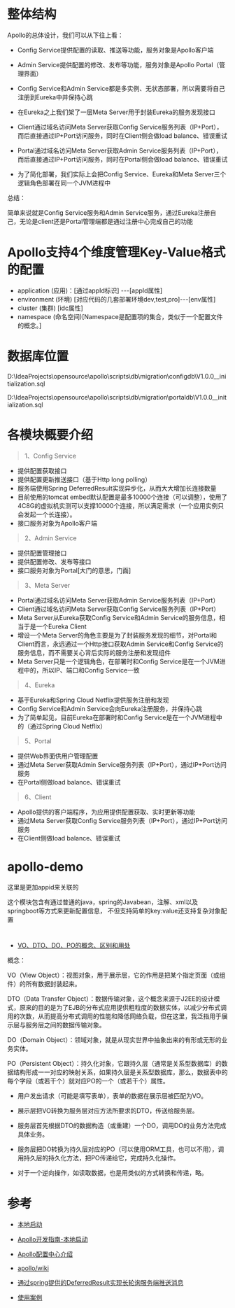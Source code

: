 
# 整体结构

Apollo的总体设计，我们可以从下往上看：

- Config Service提供配置的读取、推送等功能，服务对象是Apollo客户端

- Admin Service提供配置的修改、发布等功能，服务对象是Apollo Portal（管理界面）

- Config Service和Admin Service都是多实例、无状态部署，所以需要将自己注册到Eureka中并保持心跳

- 在Eureka之上我们架了一层Meta Server用于封装Eureka的服务发现接口

- Client通过域名访问Meta Server获取Config Service服务列表（IP+Port），而后直接通过IP+Port访问服务，同时在Client侧会做load balance、错误重试

- Portal通过域名访问Meta Server获取Admin Service服务列表（IP+Port），而后直接通过IP+Port访问服务，同时在Portal侧会做load balance、错误重试

- 为了简化部署，我们实际上会把Config Service、Eureka和Meta Server三个逻辑角色部署在同一个JVM进程中

总结：

简单来说就是Config Service服务和Admin Service服务，通过Eureka注册自己，无论是client还是Portal管理端都是通过注册中心完成自己的功能


# Apollo支持4个维度管理Key-Value格式的配置

- application (应用)：[通过appId标识] ---[appId属性]
- environment (环境)  [对应代码的几套部署环境dev,test,pro]---[env属性]
- cluster (集群) [idc属性]
- namespace (命名空间)[Namespace是配置项的集合，类似于一个配置文件的概念。]


# 数据库位置

D:\IdeaProjects\opensource\apollo\scripts\db\migration\configdb\V1.0.0__initialization.sql

D:\IdeaProjects\opensource\apollo\scripts\db\migration\portaldb\V1.0.0__initialization.sql







# 各模块概要介绍

> 1、Config Service

- 提供配置获取接口
- 提供配置更新推送接口（基于Http long polling）
- 服务端使用Spring DeferredResult实现异步化，从而大大增加长连接数量
- 目前使用的tomcat embed默认配置是最多10000个连接（可以调整），使用了4C8G的虚拟机实测可以支撑10000个连接，所以满足需求（一个应用实例只会发起一个长连接）。
- 接口服务对象为Apollo客户端

> 2、Admin Service

- 提供配置管理接口
- 提供配置修改、发布等接口
- 接口服务对象为Portal[大门的意思，门面]

> 3、Meta Server

- Portal通过域名访问Meta Server获取Admin Service服务列表（IP+Port）
- Client通过域名访问Meta Server获取Config Service服务列表（IP+Port）
- Meta Server从Eureka获取Config Service和Admin Service的服务信息，相当于是一个Eureka Client
- 增设一个Meta Server的角色主要是为了封装服务发现的细节，对Portal和Client而言，永远通过一个Http接口获取Admin Service和Config Service的服务信息，而不需要关心背后实际的服务注册和发现组件
- Meta Server只是一个逻辑角色，在部署时和Config Service是在一个JVM进程中的，所以IP、端口和Config Service一致

> 4、Eureka

- 基于Eureka和Spring Cloud Netflix提供服务注册和发现
- Config Service和Admin Service会向Eureka注册服务，并保持心跳
- 为了简单起见，目前Eureka在部署时和Config Service是在一个JVM进程中的（通过Spring Cloud Netflix）

> 5、Portal

- 提供Web界面供用户管理配置
- 通过Meta Server获取Admin Service服务列表（IP+Port），通过IP+Port访问服务
- 在Portal侧做load balance、错误重试

> 6、Client

- Apollo提供的客户端程序，为应用提供配置获取、实时更新等功能
- 通过Meta Server获取Config Service服务列表（IP+Port），通过IP+Port访问服务
- 在Client侧做load balance、错误重试












# apollo-demo

这里是更加appid来关联的

这个模块包含有通过普通的java，spring的Javabean，注解、xml以及springboot等方式来更新配置信息，
不但支持简单的key:value还支持复杂对象配置





# 

- [VO、DTO、DO、PO的概念、区别和用处](https://www.cnblogs.com/qixuejia/p/4390086.html)

概念：

VO（View Object）：视图对象，用于展示层，它的作用是把某个指定页面（或组件）的所有数据封装起来。

DTO（Data Transfer Object）：数据传输对象，这个概念来源于J2EE的设计模式，原来的目的是为了EJB的分布式应用提供粗粒度的数据实体，以减少分布式调用的次数，从而提高分布式调用的性能和降低网络负载，但在这里，我泛指用于展示层与服务层之间的数据传输对象。

DO（Domain Object）：领域对象，就是从现实世界中抽象出来的有形或无形的业务实体。

PO（Persistent Object）：持久化对象，它跟持久层（通常是关系型数据库）的数据结构形成一一对应的映射关系，如果持久层是关系型数据库，那么，数据表中的每个字段（或若干个）就对应PO的一个（或若干个）属性。



- 用户发出请求（可能是填写表单），表单的数据在展示层被匹配为VO。

- 展示层把VO转换为服务层对应方法所要求的DTO，传送给服务层。

- 服务层首先根据DTO的数据构造（或重建）一个DO，调用DO的业务方法完成具体业务。

- 服务层把DO转换为持久层对应的PO（可以使用ORM工具，也可以不用），调用持久层的持久化方法，把PO传递给它，完成持久化操作。

- 对于一个逆向操作，如读取数据，也是用类似的方式转换和传递，略。



# 参考

- [本地启动](https://blog.csdn.net/michael_hm/article/details/80310606)

- [Apollo开发指南-本地启动](https://github.com/ctripcorp/apollo/wiki/Apollo%E5%BC%80%E5%8F%91%E6%8C%87%E5%8D%97)

- [Apollo配置中心介绍](https://github.com/ctripcorp/apollo/wiki/Apollo%E9%85%8D%E7%BD%AE%E4%B8%AD%E5%BF%83%E4%BB%8B%E7%BB%8D)

- [apollo/wiki](https://github.com/ctripcorp/apollo/wiki/)

- [通过spring提供的DeferredResult实现长轮询服务端推送消息](https://blog.csdn.net/xiao_jun_0820/article/details/82956593)

- [使用案例](https://github.com/ctripcorp/apollo-use-cases)



